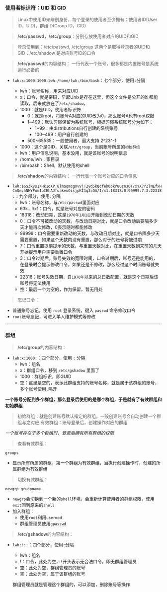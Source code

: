 ###	使用者标识符：UID 和 GID

> Linux中使用ID来辨别身份，每个登录的使用者至少拥有：使用者ID(User ID，UID)，群组ID(Group ID，GID)

> **/etc/passwd，/etc/group**：分别存放使用者对应的UID和GID

> 登录使用到：/etc/passwd, /etc/group 这两个是取得登录者的UID和GID；/etc/shadow 是对应账号ID的口令

> **/etc/passwd**的内容结构：
>	一行代表一个账号，很多都是内置账号是系统运行必备的
* `lwh:x:1000:1000:lwh:/home/lwh:/bin/bash`：七个部分，使用`:`分隔
	
	* lwh：账号名称，用来对应UID
	* x：口令，就是密码，早起Unix是存在这里，但这个文件是公开的谁都能读取，后来就放在了`/etc/shadow`，
	* 1000：就是UID，使用者标识符
		* 0：就是root，将账号A对应的UID改为0，那么账号A也有root权限
		* 1~499：默认习惯保留为系统账号，根据习惯系统账号分为如下：
			- 1~99：由distributions自行创建的系统账号
			+ 100~499：用户自行创建的
		* 500~65535：一般使用者，最大支持 2^23^-1 	
	* 1000：这个是GID，关联`/etc/group`，当前账号所属的`初始群组`
	* lwh：用户信息说明，基本没用，就是该账号的说明信息
	* /home/lwh：家目录
	* /bin/bash：Shell，默认使用的shell

> **/etc/shadow**的内容结构：
> 	一行代表一个账号对应的口令信息
* `lwh:$6$3kys1/Hk1oXP.8lm$qmcgXvVjT2yd5kQcfeh0bkr8UznJOT/xYX7rZlNEfxHCnQmzhNHYPumIbIEhAJfuakeuOisjpKI1q3sGA/I/x1:18318:0:99999:7:3:22318:`：九个部分，使用`:`分隔
	* lwh：账号名称，与`/etc/passwd`里面对应
	* $6$3k...I/x1：口令，就是账号对应的密码
	* 18318：改动日期，这是`1970年1月1日`开始到改动日期的天数
	* 0：口令不可被改动的天数，与改动日期对比，就是口令改动后要隔多少天才能再次修改，0表示随时都能修改
	* 99999：口令需要重新改动的天数，与改动日期对比，就是口令隔多少天需要重置，如果这个天数内没有重置，那么对于的账号将被过期
	* 7：口令重置提前提示的天数，与重置天数对比，在重置天数到来前的几天开始提示用户需要重置口令
	* 3：口令过期后，账号失效的宽限时间，口令过期后，账号还是能用的，在登录时会提示修改口令，如果还是不修改，那么经过这个时间账号就失效
	* 22318：账号失效日期，自`1970年`以来的总日数配置，就是这个日期后该账号将无法使用
	* 空：最后一个为空的，作为保留，暂无用处

> 忘记口令：
* 普通账号忘记，使用 `root` 登录系统，键入 `passwd` 命令修改口令
* `root`账号忘记，可进入单人维护模式等修改
---
### 群组

> **/etc/group**的内容结构：
* `lwh:x:1000:`：四个部分，使用 `:` 分隔
	* lwh：组名
	* x：群组口令，移到 `/etc/gshadow` 里面了
	* 1000：群组标识，即GUID
	* 空：这里是空的，表示此群组支持的账号名称，就是属于该群组的账号，多个账号使用`,`隔开

**一个账号分配到多个群组，那么登录后使用的是哪个群组，于是就有了有效群组和初始群组**

> 初始群组：就是创建账号默认指定的群组，一般创建账号会自动创建一个群组与之对应
> 有效群组：账号登录后，创建操作对应的群组

*一个账号存在于多个群组时，登录后拥有所有群组的权限*

> 查看有效群组：

	groups
*  显示所有所属的群组，第一个群组为有效群组，当执行创建操作时，创建的所属群组为有效群组

> 切换有效群组：

	newgrp gruopname
* `newgrp`会切换到一个新的`shell`环境，会重新计算使用者的群组权限，使用`exit`回到原来的`shell`
* 加入群组：
	* 使用`root`利用`usermod`
	* 群组管理员使用`gpasswd`

> **/etc/gshadow**的内容结构：
* `lwh:!::`：四个部分，使用`:`分隔
	* lwh：组名
	* !：口令，此处为空，`!`开头表示无合法口令，即无群组管理员
	* 空：此处为空，群组管理员的账号
	* 空：此处为空，属于该群组的账号

	群组管理员就是管理这个群组的，可以添加，删除账号等操作